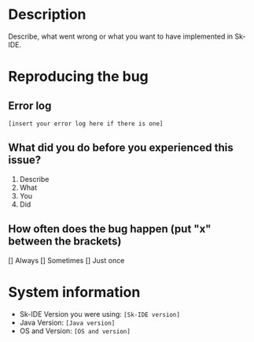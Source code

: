 # Description
Describe, what went wrong or what you want to have implemented in Sk-IDE.

# Reproducing the bug
## Error log
```
[insert your error log here if there is one]
```

## What did you do before you experienced this issue?
1. Describe
2. What
3. You
4. Did

## How often does the bug happen (put "x" between the brackets)
[] Always
[] Sometimes
[] Just once

# System information
- Sk-IDE Version you were using: `[Sk-IDE version]`
- Java Version: `[Java version]`
- OS and Version: `[OS and version]`

